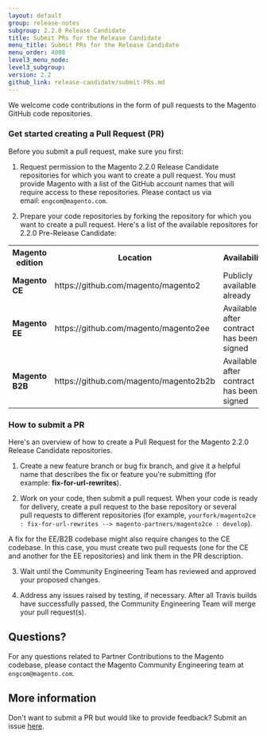 ```yaml
---
layout: default
group: release-notes
subgroup: 2.2.0 Release Candidate
title: Submit PRs for the Release Candidate 
menu_title: Submit PRs for the Release Candidate
menu_order: 4000
level3_menu_node: 
level3_subgroup: 
version: 2.2
github_link: release-candidate/submit-PRs.md
---
```


We welcome code contributions in the form of pull requests to the Magento GitHub code repositories.

### Get started creating a Pull Request (PR)

Before you submit a pull request, make sure you first:

1.	Request permission to the Magento 2.2.0 Release Candidate repositories for which you want to create a pull request.  You must provide Magento with a list of the GitHub account names that will require access to these repositories. Please contact us via email: `engcom@magento.com`.

2.	Prepare your code repositories by forking the repository for which you want to create a pull request. Here's a list of the available repositores for 2.2.0 Pre-Release Candidate:

<table>
  <tr>
    <th><b>Magento edition</b></th>
    <th><b>Location</b></th>
    <th><b>Availability</b></th>
  </tr>

<tr>
    <td><b>Magento CE</b></td>
    <td>https://github.com/magento/magento2</td>
    <td>Publicly available already</td>
</tr>

<tr>
    <td><b>Magento EE</b></td>
    <td>https://github.com/magento/magento2ee</td>
    <td>Available after contract has been signed</td>
</tr> 

<tr>
    <td><b>Magento B2B</b></td>
    <td>https://github.com/magento/magento2b2b</td>
    <td>Available after contract has been signed</td>
</tr>

</table>

### How to submit a PR

Here's an overview of how to create a Pull Request for the Magento 2.2.0 Release Candidate repositories. 

1.	Create a new feature branch or bug fix branch, and give it a helpful name that describes the fix or feature you're submitting (for example: **fix-for-url-rewrites**).

2.	Work on your code, then submit a pull request. When your code is ready for delivery, create a pull request to the base repository or several pull requests to different repositories (for example, `yourfork/magento2ce : fix-for-url-rewrites --> magento-partners/magento2ce : develop`).  


<div class="bs-callout bs-callout-info" id="info" markdown="1">
A fix for the EE/B2B codebase might also require changes to the CE codebase. In this case, you must create two pull requests (one for the CE and another for the EE repositories) and link them in the PR description.
</div>

3.	Wait until the Community Engineering Team has reviewed and approved your proposed changes.

4.	Address any issues raised by testing, if necessary. After all Travis builds have successfully passed, the Community Engineering Team will merge your pull request(s).


## Questions?

For any questions related to  Partner Contributions to the Magento codebase, please contact the Magento Community Engineering team at `engcom@magento.com`.


## More information 

Don't want to submit a PR but would like to provide feedback? Submit an issue [here](https://github.com/magento/magento2/issues).




